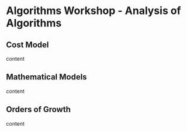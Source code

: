 # Algorithms Workshop - Analysis of Algorithms

## Cost Model

content

## Mathematical Models

content

## Orders of Growth 

content